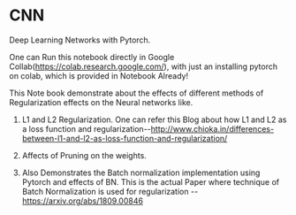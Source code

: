 # CNN
Deep Learning Networks with Pytorch.

One can Run this notebook directly in Google Collab(https://colab.research.google.com/), with just an installing pytorch on colab, which is provided in Notebook Already!

This Note book demonstrate about the effects of different methods of Regularization effects on the Neural networks like.
1. L1 and L2 Regularization.
One can refer this Blog about how L1 and L2 as a loss function and regularization--http://www.chioka.in/differences-between-l1-and-l2-as-loss-function-and-regularization/

2. Affects of Pruning on the weights.

3. Also Demonstrates the Batch normalization implementation using Pytorch and effects of BN.
This is the actual Paper where technique of Batch Normalization is used for regularization --https://arxiv.org/abs/1809.00846

